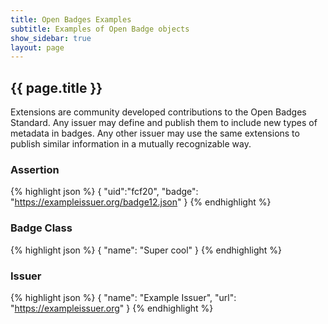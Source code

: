 ```yaml
---
title: Open Badges Examples
subtitle: Examples of Open Badge objects
show_sidebar: true
layout: page
---
```


## {{ page.title }}
Extensions are community developed contributions to the Open Badges Standard. Any issuer may define and publish them to include new types of metadata in badges. Any other issuer may use the same extensions to publish similar information in a mutually recognizable way.

### Assertion
{% highlight json %}
{ 
  "uid":"fcf20",
  "badge": "https://exampleissuer.org/badge12.json"
}
{% endhighlight %}

### Badge Class
{% highlight json %}
{ 
  "name": "Super cool"
}
{% endhighlight %}

### Issuer
{% highlight json %}
{ 
  "name": "Example Issuer",
  "url": "https://exampleissuer.org"
}
{% endhighlight %}